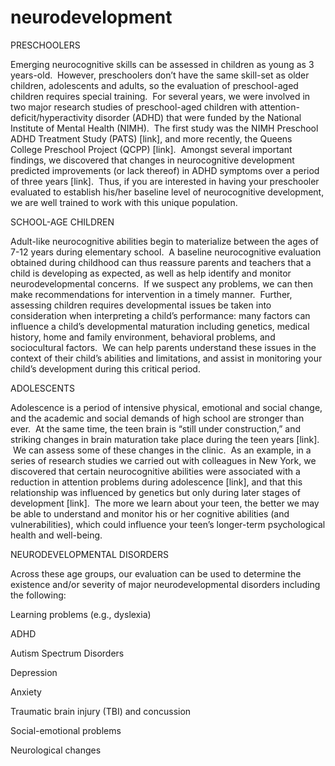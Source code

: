 # neurodevelopment

PRESCHOOLERS

Emerging neurocognitive skills can be assessed in children as young as 3 years-old.  However, preschoolers don’t have the same skill-set as older children, adolescents and adults, so the evaluation of preschool-aged children requires special training.  For several years, we were involved in two major research studies of preschool-aged children with attention-deficit/hyperactivity disorder (ADHD) that were funded by the National Institute of Mental Health (NIMH).  The first study was the NIMH Preschool ADHD Treatment Study (PATS) [link], and more recently, the Queens College Preschool Project (QCPP) [link].  Amongst several important findings, we discovered that changes in neurocognitive development predicted improvements (or lack thereof) in ADHD symptoms over a period of three years [link].  Thus, if you are interested in having your preschooler evaluated to establish his/her baseline level of neurocognitive development, we are well trained to work with this unique population.

SCHOOL-AGE CHILDREN

Adult-like neurocognitive abilities begin to materialize between the ages of 7-12 years during elementary school.  A baseline neurocognitive evaluation obtained during childhood can thus reassure parents and teachers that a child is developing as expected, as well as help identify and monitor neurodevelopmental concerns.  If we suspect any problems, we can then make recommendations for intervention in a timely manner.  Further, assessing children requires developmental issues be taken into consideration when interpreting a child’s performance: many factors can influence a child’s developmental maturation including genetics, medical history, home and family environment, behavioral problems, and sociocultural factors.  We can help parents understand these issues in the context of their child’s abilities and limitations, and assist in monitoring your child’s development during this critical period.

ADOLESCENTS

Adolescence is a period of intensive physical, emotional and social change, and the academic and social demands of high school are stronger than ever.  At the same time, the teen brain is “still under construction,” and striking changes in brain maturation take place during the teen years [link].  We can assess some of these changes in the clinic.  As an example, in a series of research studies we carried out with colleagues in New York, we discovered that certain neurocognitive abilities were associated with a reduction in attention problems during adolescence [link], and that this relationship was influenced by genetics but only during later stages of development [link].  The more we learn about your teen, the better we may be able to understand and monitor his or her cognitive abilities (and vulnerabilities), which could influence your teen’s longer-term psychological health and well-being.

NEURODEVELOPMENTAL DISORDERS

Across these age groups, our evaluation can be used to determine the existence and/or severity of major neurodevelopmental disorders including the following:

Learning problems (e.g., dyslexia)

ADHD

Autism Spectrum Disorders

Depression

Anxiety

Traumatic brain injury (TBI) and concussion

Social-emotional problems

Neurological changes